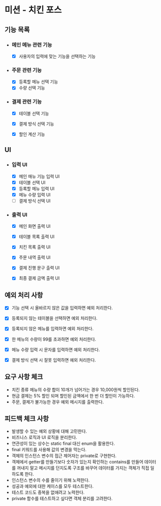 # 미션 - 치킨 포스

## 기능 목록

- ### 메인 메뉴 관련 기능
    - [x] 사용자의 입력에 맞는 기능을 선택하는 기능

- ### 주문 관련 기능
    - [x] 등록할 메뉴 선택 기능
    - [x] 수량 선택 기능

- ### 결제 관련 기능
    - [x] 테이블 선택 기능
    - [x] 결제 방식 선택 기능
    - [x] 할인 계산 기능


## UI

- ### 입력 UI
    - [x] 메인 매뉴 기능 입력 UI
    - [x] 테이블 선택 UI
    - [x] 등록할 메뉴 입력 UI
    - [x] 메뉴 수량 입력 UI
    - [ ] 결제 방식 선택 UI

- ### 출력 UI
    - [x] 메인 화면 출력 UI
    - [x] 테이블 목록 출력 UI
    - [x] 치킨 목록 출력 UI
    - [x] 주문 내역 출력 UI
    - [x] 결제 진행 문구 출력 UI
    - [x] 최종 결제 금액 출력 UI


## 예외 처리 사항

- [x] 기능 선택 시 올바르지 않은 값을 입력하면 예외 처리한다.
- [x] 등록되지 않는 테이블을 선택하면 예외 처리한다.
- [x] 등록되지 않은 메뉴를 입력하면 예외 처리한다.
- [x] 한 메뉴의 수량이 99를 초과하면 예외 처리한다.
- [x] 메뉴 수량 입력 시 문자를 입력하면 예외 처리한다.
- [x] 결제 방식 선택 시 잘못 입력하면 예외 처리한다.


## 요구 사항 체크
- 치킨 종류 메뉴의 수량 합이 10개가 넘어가는 경우 10,000원씩 할인된다.
- 현금 결제는 5% 할인 되며 할인된 금액에서 한 번 더 할인이 가능하다.
- 주문, 결제가 불가능한 경우 예외 메시지를 출력한다.


## 피드백 체크 사항
- 발생할 수 있는 예외 상황에 대해 고민한다.
- 비즈니스 로직과 UI 로직을 분리한다.
- 연관성이 있는 상수는 static final 대신 enum을 활용한다.
- final 키워드를 사용해 값의 변경을 막는다.
- 객체의 인스턴스 변수의 접근 제어자는 private로 구현한다.
- 객체에서 getter를 만들기보다 숫자가 있는지 확인하는 contains를 만들어 데이터를 꺼내지 말고 메시지를 던지도록 구조를 바꾸어 데이터를 가지는 객체가 직접 일하도록 한다.
- 인스턴스 변수의 수를 줄이기 위해 노력한다.
- 성공과 예외에 대한 케이스를 모두 테스트한다.
- 테스트 코드도 중복을 없애려고 노력한다.
- private 함수를 테스트하고 싶다면 객체 분리를 고려한다.
